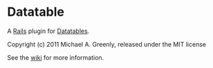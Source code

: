 Datatable
=========

A [Rails](http://rubyonrails.org) plugin for [Datatables](http://datatables.net).


Copyright (c) 2011 Michael A. Greenly, released under the MIT license

See the [wiki](https://github.com/logic-refinery/datatable/wiki) for more information.
